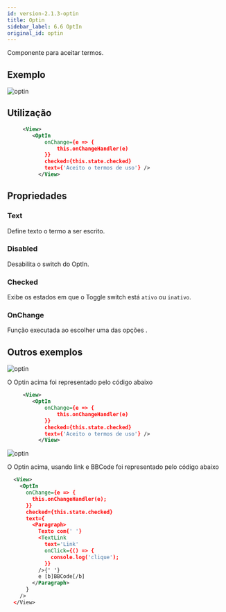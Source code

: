 ```yaml
---
id: version-2.1.3-optin
title: Optin
sidebar_label: 6.6 OptIn
original_id: optin
---
```


Componente para aceitar termos.

## Exemplo

![optin](assets/images_components/v2.0.0/optin.png)

## Utilização

```xml
     <View>
        <OptIn
            onChange={e => {
                this.onChangeHandler(e)
            }}
            checked={this.state.checked}
            text={'Aceito o termos de uso'} />
          </View>

```

## Propriedades

### Text

Define texto o termo a ser escrito. <br>

### Disabled

Desabilita o switch do OptIn.<br>

### Checked

Exibe os estados em que o Toggle switch está `ativo` ou `inativo`.

### OnChange

Função executada ao escolher uma das opções .

## Outros exemplos

![optin](assets/images_components/v2.0.0/optin2.png)

O Optin acima foi representado pelo código abaixo

```xml
     <View>
        <OptIn
            onChange={e => {
                this.onChangeHandler(e)
            }}
            checked={this.state.checked}
            text={'Aceito o termos de uso'} />
          </View>

```

![optin](assets/images_components/v2.0.0/optin-link.jpg)

O Optin acima, usando link e BBCode foi representado pelo código abaixo

```xml
  <View>
    <OptIn
      onChange={e => {
        this.onChangeHandler(e);
      }}
      checked={this.state.checked}
      text={
        <Paragraph>
          Texto com{' '}
          <TextLink
            text='Link'
            onClick={() => {
              console.log('clique');
            }}
          />{' '}
          e [b]BBCode[/b]
        </Paragraph>
      }
    />
  </View>

```
